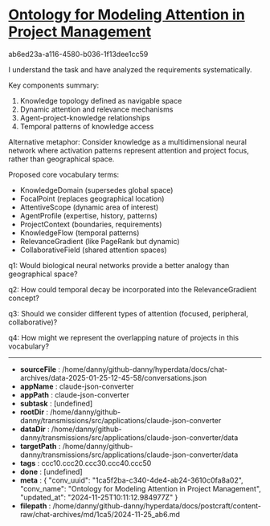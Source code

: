 # [Ontology for Modeling Attention in Project Management](https://claude.ai/chat/1ca5f2ba-c340-4de4-ab24-3610c0fa8a02)

ab6ed23a-a116-4580-b036-1f13dee1cc59

 I understand the task and have analyzed the requirements systematically.

Key components summary:
1. Knowledge topology defined as navigable space
2. Dynamic attention and relevance mechanisms
3. Agent-project-knowledge relationships
4. Temporal patterns of knowledge access

Alternative metaphor: Consider knowledge as a multidimensional neural network where activation patterns represent attention and project focus, rather than geographical space.

Proposed core vocabulary terms:
- KnowledgeDomain (supersedes global space)
- FocalPoint (replaces geographical location)
- AttentiveScope (dynamic area of interest)
- AgentProfile (expertise, history, patterns)
- ProjectContext (boundaries, requirements)
- KnowledgeFlow (temporal patterns)
- RelevanceGradient (like PageRank but dynamic)
- CollaborativeField (shared attention spaces)

q1: Would biological neural networks provide a better analogy than geographical space?

q2: How could temporal decay be incorporated into the RelevanceGradient concept?

q3: Should we consider different types of attention (focused, peripheral, collaborative)?

q4: How might we represent the overlapping nature of projects in this vocabulary?

---

* **sourceFile** : /home/danny/github-danny/hyperdata/docs/chat-archives/data-2025-01-25-12-45-58/conversations.json
* **appName** : claude-json-converter
* **appPath** : claude-json-converter
* **subtask** : [undefined]
* **rootDir** : /home/danny/github-danny/transmissions/src/applications/claude-json-converter
* **dataDir** : /home/danny/github-danny/transmissions/src/applications/claude-json-converter/data
* **targetPath** : /home/danny/github-danny/transmissions/src/applications/claude-json-converter/data
* **tags** : ccc10.ccc20.ccc30.ccc40.ccc50
* **done** : [undefined]
* **meta** : {
  "conv_uuid": "1ca5f2ba-c340-4de4-ab24-3610c0fa8a02",
  "conv_name": "Ontology for Modeling Attention in Project Management",
  "updated_at": "2024-11-25T10:11:12.984977Z"
}
* **filepath** : /home/danny/github-danny/hyperdata/docs/postcraft/content-raw/chat-archives/md/1ca5/2024-11-25_ab6.md